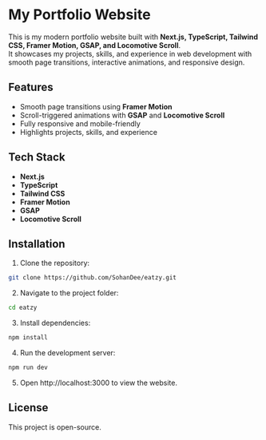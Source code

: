 # My Portfolio Website

This is my modern portfolio website built with **Next.js, TypeScript, Tailwind CSS, Framer Motion, GSAP, and Locomotive Scroll**.  
It showcases my projects, skills, and experience in web development with smooth page transitions, interactive animations, and responsive design.

## Features

- Smooth page transitions using **Framer Motion**  
- Scroll-triggered animations with **GSAP** and **Locomotive Scroll**  
- Fully responsive and mobile-friendly  
- Highlights projects, skills, and experience  

## Tech Stack

- **Next.js**  
- **TypeScript**  
- **Tailwind CSS**  
- **Framer Motion**  
- **GSAP**  
- **Locomotive Scroll**  

## Installation

1. Clone the repository:  
```bash
git clone https://github.com/SohanDee/eatzy.git
```
2. Navigate to the project folder:
```bash
cd eatzy
```
3. Install dependencies:
```bash
npm install
```
4. Run the development server:
```bash
npm run dev
```
5. Open http://localhost:3000 to view the website.

## License
This project is open-source.